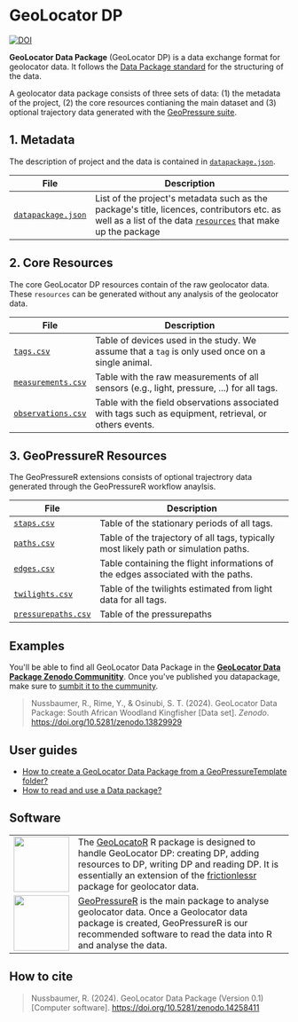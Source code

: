 # GeoLocator DP

[![DOI](https://zenodo.org/badge/DOI/10.5281/zenodo.14258411.svg)](https://doi.org/10.5281/zenodo.14258411)

**GeoLocator Data Package** (GeoLocator DP) is a data exchange format for geolocator data. It follows the [Data Package standard](https://datapackage.org/standard/data-package/) for the structuring of the data.

A geolocator data package consists of three sets of data: (1) the metadata of the project, (2) the core resources contianing the main dataset and (3) optional trajectory data generated with the [GeoPressure suite](https://raphaelnussbaumer.com/GeoPressureManual/#the-geopressure-suite).

## 1. Metadata

The description of project and the data is contained in [`datapackage.json`](https://raphaelnussbaumer.com/GeoLocator-DP/datapackage/).

| File                                                                           | Description                                                                                                                                                                                                   |
| ------------------------------------------------------------------------------ | ------------------------------------------------------------------------------------------------------------------------------------------------------------------------------------------------------------- |
| [`datapackage.json`](https://raphaelnussbaumer.com/GeoLocator-DP/datapackage/) | List of the project's metadata such as the package's title, licences, contributors etc. as well as a list of the data [`resources`](https://datapackage.org/standard/data-resource/) that make up the package |

## 2. Core Resources

The core GeoLocator DP resources contain of the raw geolocator data. These `resources` can be generated without any analysis of the geolocator data.

| File                                                                                 | Description                                                                                            |
| ------------------------------------------------------------------------------------ | ------------------------------------------------------------------------------------------------------ |
| [`tags.csv`](https://raphaelnussbaumer.com/GeoLocator-DP/core/tags/)                 | Table of devices used in the study. We assume that a `tag` is only used once on a single animal.       |
| [`measurements.csv`](https://raphaelnussbaumer.com/GeoLocator-DP/core/measurements/) | Table with the raw measurements of all sensors (e.g., light, pressure, ...) for all tags.              |
| [`observations.csv`](https://raphaelnussbaumer.com/GeoLocator-DP/core/observations/) | Table with the field observations associated with tags such as equipment, retrieval, or others events. |

## 3. GeoPressureR Resources

The GeoPressureR extensions consists of optional trajectrory data generated through the GeoPressureR workflow anaylsis[](https://raphaelnussbaumer.com/GeoPressureManual/geopressuretemplate-workflow.html).

| File                                                                                          | Description                                                                          |
| --------------------------------------------------------------------------------------------- | ------------------------------------------------------------------------------------ |
| [`staps.csv`](https://raphaelnussbaumer.com/GeoLocator-DP/geopressurer/staps)                 | Table of the stationary periods of all tags.                                         |
| [`paths.csv`](https://raphaelnussbaumer.com/GeoLocator-DP/geopressurer/paths)                 | Table of the trajectory of all tags, typically most likely path or simulation paths. |
| [`edges.csv`](https://raphaelnussbaumer.com/GeoLocator-DP/geopressurer/edges)                 | Table containing the flight informations of the edges associated with the paths.     |
| [`twilights.csv`](https://raphaelnussbaumer.com/GeoLocator-DP/geopressurer/twilights)         | Table of the twilights estimated from light data for all tags.                       |
| [`pressurepaths.csv`](https://raphaelnussbaumer.com/GeoLocator-DP/geopressurer/pressurepaths) | Table of the pressurepaths                                                           |

## Examples

You'll be able to find all GeoLocator Data Package in the [**GeoLocator Data Package Zenodo Communitity**](https://zenodo.org/communities/geolocator-dp/). Once you've published you datapackage, make sure to [sumbit it to the cummunity](https://help.zenodo.org/docs/share/submit-to-community/).

> Nussbaumer, R., Rime, Y., & Osinubi, S. T. (2024). GeoLocator Data Package: South African Woodland Kingfisher [Data set]. _Zenodo_. <https://doi.org/10.5281/zenodo.13829929>

## User guides

- [How to create a GeoLocator Data Package from a GeoPressureTemplate folder?](https://raphaelnussbaumer.com/GeoLocatoR/articles/create-from-geopressuretemplate.html)
- [How to read and use a Data package?](https://raphaelnussbaumer.com/GeoLocatoR/articles/read-and-use-datapackage.html)

## Software

<table>
    <tr>
        <td><img src="https://raphaelnussbaumer.com/GeoLocatoR/logo.png" width="100px"/> </td>
        <td>
        The <a href="https://raphaelnussbaumer.com/GeoLocatoR/">GeoLocatoR</a> R package is designed to handle GeoLocator DP: creating DP, adding resources to DP, writing DP and reading DP. It is essentially an extension of the <a href="https://docs.ropensci.org/frictionless/">frictionlessr</a> package for geolocator data.
        </td>
        </tr>
        <tr>
        <td><img src="https://raphaelnussbaumer.com/GeoPressureR/logo.png" width="100px"/></td>
        <td>
        <a href="https://raphaelnussbaumer.com/GeoPressureR/">GeoPressureR</a> is the main package to analyse geolocator data. Once a Geolocator data package is created, GeoPressureR is our recommended software to read the data into R and analyse the data.
        </td>
    </tr>
</table>

## How to cite

> Nussbaumer, R. (2024). GeoLocator Data Package (Version 0.1) [Computer software]. https://doi.org/10.5281/zenodo.14258411
